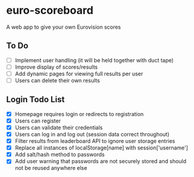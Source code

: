# euro-scoreboard
A web app to give your own Eurovision scores

## To Do
- [ ] Implement user handling (it will be held together with duct tape)
- [ ] Improve display of scores/results
- [ ] Add dynamic pages for viewing full results per user
- [ ] Users can delete their own results

## Login Todo List
- [x] Homepage requires login or redirects to registration
- [x] Users can register
- [x] Users can validate their credentials
- [x] Users can log in and log out (session data correct throughout)
- [x] Filter results from leaderboard API to ignore user storage entries
- [x] Replace all instances of localStorage[name] with session['username']
- [x] Add salt/hash method to passwords
- [x] Add user warning that passwords are not securely stored and should not be reused anywhere else
